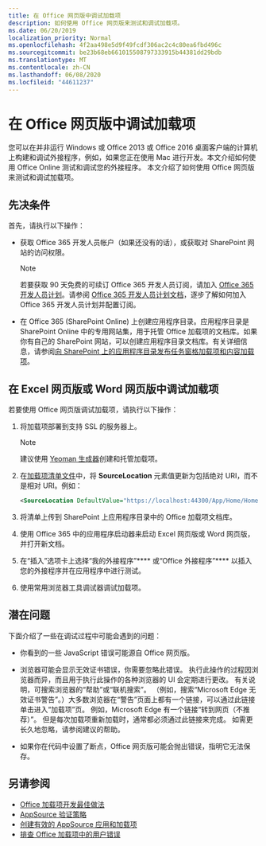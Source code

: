 ```yaml
---
title: 在 Office 网页版中调试加载项
description: 如何使用 Office 网页版来测试和调试加载项。
ms.date: 06/20/2019
localization_priority: Normal
ms.openlocfilehash: 4f2aa498e5d9f49fcdf306ac2c4c80ea6fbd496c
ms.sourcegitcommit: be23b68eb661015508797333915b44381dd29bdb
ms.translationtype: MT
ms.contentlocale: zh-CN
ms.lasthandoff: 06/08/2020
ms.locfileid: "44611237"
---
```

# <a name="debug-add-ins-in-office-on-the-web"></a>在 Office 网页版中调试加载项


您可以在并非运行 Windows 或 Office 2013 或 Office 2016 桌面客户端的计算机上构建和调试外接程序，例如，如果您正在使用 Mac 进行开发。本文介绍如何使用 Office Online 测试和调试您的外接程序。 本文介绍了如何使用 Office 网页版来测试和调试加载项。 

## <a name="prerequisites"></a>先决条件

首先，请执行以下操作：

- 获取 Office 365 开发人员帐户（如果还没有的话），或获取对 SharePoint 网站的访问权限。

  > [!NOTE]
  > 若要获取 90 天免费的可续订 Office 365 开发人员订阅，请加入 [Office 365 开发人员计划](https://developer.microsoft.com/office/dev-program)。请参阅 [Office 365 开发人员计划文档](/office/developer-program/office-365-developer-program)，逐步了解如何加入 Office 365 开发人员计划并配置订阅。

- 在 Office 365 (SharePoint Online) 上创建应用程序目录。应用程序目录是 SharePoint Online 中的专用网站集，用于托管 Office 加载项的文档库。如果你有自己的 SharePoint 网站，可以创建应用程序目录文档库。有关详细信息，请参阅[向 SharePoint 上的应用程序目录发布任务窗格加载项和内容加载项](../publish/publish-task-pane-and-content-add-ins-to-an-add-in-catalog.md)。


## <a name="debug-your-add-in-from-excel-or-word-on-the-web"></a>在 Excel 网页版或 Word 网页版中调试加载项

若要使用 Office 网页版调试加载项，请执行以下操作：

1. 将加载项部署到支持 SSL 的服务器上。

    > [!NOTE]
    > 建议使用 [Yeoman 生成器](https://github.com/OfficeDev/generator-office)创建和托管加载项。

2. 在[加载项清单文件](../develop/add-in-manifests.md)中，将 **SourceLocation** 元素值更新为包括绝对 URI，而不是相对 URI。例如：

    ```xml
    <SourceLocation DefaultValue="https://localhost:44300/App/Home/Home.html" />
    ```

3. 将清单上传到 SharePoint 上应用程序目录中的 Office 加载项文档库。

4. 使用 Office 365 中的应用程序启动器来启动 Excel 网页版或 Word 网页版，并打开新文档。

5. 在“插入”选项卡上选择“我的外接程序”**** 或“Office 外接程序”**** 以插入您的外接程序并在应用程序中进行测试。

6. 使用常用浏览器工具调试器调试加载项。

## <a name="potential-issues"></a>潜在问题

下面介绍了一些在调试过程中可能会遇到的问题：

- 你看到的一些 JavaScript 错误可能源自 Office 网页版。

- 浏览器可能会显示无效证书错误，你需要忽略此错误。 执行此操作的过程因浏览器而异，而且用于执行此操作的各种浏览器的 UI 会定期进行更改。 有关说明，可搜索浏览器的“帮助”或“联机搜索”。 （例如，搜索“Microsoft Edge 无效证书警告”。）大多数浏览器在“警告”页面上都有一个链接，可以通过此链接单击进入“加载项”页。 例如，Microsoft Edge 有一个链接“转到网页（不推荐）”。 但是每次加载项重新加载时，通常都必须通过此链接来完成。 如需更长久地忽略，请参阅建议的帮助。

- 如果你在代码中设置了断点，Office 网页版可能会抛出错误，指明它无法保存。

## <a name="see-also"></a>另请参阅

- [Office 加载项开发最佳做法](../concepts/add-in-development-best-practices.md)
- [AppSource 验证策略](/legal/marketplace/certification-policies)  
- [创建有效的 AppSource 应用和加载项](/office/dev/store/create-effective-office-store-listings)  
- [排查 Office 加载项中的用户错误](testing-and-troubleshooting.md)
